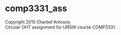 # comp3331_ass
Copyright 2015 Charbel Antouny  
Circular DHT assignment for UNSW course COMP3331.  

